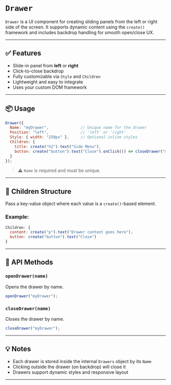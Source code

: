 # `Drawer`

`Drawer` is a UI component for creating sliding panels from the left or right side of the screen. It supports dynamic content using the `create()` framework and includes backdrop handling for smooth open/close UX.

---

## ✅ Features

- Slide-in panel from **left** or **right**
- Click-to-close backdrop
- Fully customizable via `Style` and `Children`
- Lightweight and easy to integrate
- Uses your custom DOM framework

---

## 📦 Usage

```javascript
Drawer({
  Name: "myDrawer",              // Unique name for the drawer
  Position: "left",              // 'left' or 'right'
  Style: { width: "250px" },     // Optional inline styles
  Children: {
    title: create("h2").text("Side Menu"),
    button: create("button").text("Close").onClick(() => closeDrawer("myDrawer"))
  }
});
```

> ⚠️ `Name` is required and must be unique.

---

## 🧩 Children Structure

Pass a key-value object where each value is a `create()`-based element.

### Example:

```javascript
Children: {
  content: create("p").text("Drawer content goes here"),
  button: create("button").text("Close")
}
```

---

## 🔁 API Methods

### `openDrawer(name)`
Opens the drawer by name.

```javascript
openDrawer("myDrawer");
```

### `closeDrawer(name)`
Closes the drawer by name.

```javascript
closeDrawer("myDrawer");
```

---

## 💡 Notes

- Each drawer is stored inside the internal `Drawers` object by its `Name`
- Clicking outside the drawer (on backdrop) will close it
- Drawers support dynamic styles and responsive layout

---